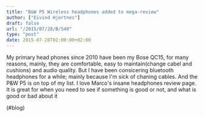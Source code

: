 ```yaml
---
title: "B&W P5 Wireless headphones added to mega-review"
author: ["Eivind Hjertnes"]
draft: false
url: "/2015/07/28/B/540"
type: "post"
date: 2015-07-28T02:00:00+02:00
---
```


My primary head phones since 2010 have been my Bose QC15, for many
reasons, mainly, they are comfortable, easy to maintain(change cabel and
cushions) and audio quality. But I have been consicering bluetooth
headphones for a while; mainly because I'm sick of chaning cables. And
the P&W P5 is on top of my list. I love Marco's insane headphones review
page. It is great for when you need to see if something is good or not,
and what is good or bad about it

(#blog)
